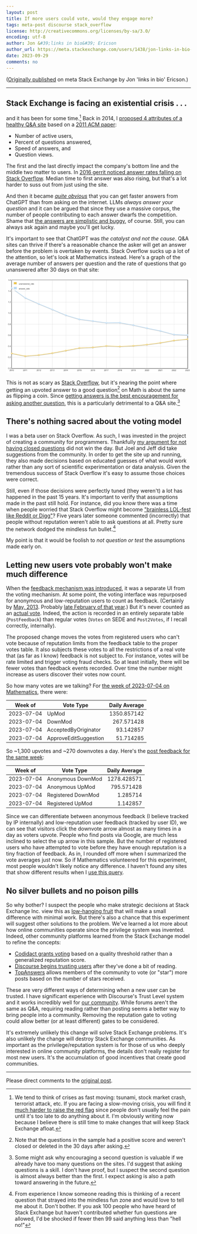 ```yaml
---
layout: post
title: If more users could vote, would they engage more?
tags: meta-post discourse stack_overflow
license: http://creativecommons.org/licenses/by-sa/3.0/
encoding: utf-8
author: Jon &#39;links in bio&#39; Ericson
author_url: https://meta.stackexchange.com/users/1438/jon-links-in-bio-ericson
date: 2023-09-29
comments: no
---
```


([Originally published](https://meta.stackexchange.com/a/393434/1438) on meta Stack Exchange by Jon &#39;links in bio&#39; Ericson.)

---

## Stack Exchange is facing an existential crisis . . . 

and it has been for some time.[^1] Back in 2014, I [proposed 4 attributes of a healthy Q&A site](https://meta.stackoverflow.com/a/271990/1438) based on a [2011 ACM paper](https://web.archive.org/web/20220626060907/https://bid.berkeley.edu/files/papers/mamykina-stackoverflow-chi2011.pdf):

* Number of active users,
* Percent of questions answered,
* Speed of answers, and
* Question views.

The first and the last directly impact the company's bottom line and the middle two matter to users. In [2016 gerrit noticed answer rates falling on Stack Overflow](https://meta.stackoverflow.com/questions/318719/why-are-answer-rates-dropping). Median time to first answer was also rising, but that's a lot harder to suss out from just using the site.

And then it became [_quite obvious_](https://jlericson.com/2023/06/02/strike_comentary.html) that you can get faster answers from ChatGPT than from asking on the internet. LLMs _always answer your question_ and it can be argued that since they use a massive corpus, the number of people contributing to each answer dwarfs the competition. Shame that [the answers are simplistic and buggy](https://jlericson.com/2023/03/29/coding_ai.html), of course. Still, you can always ask again and maybe you'll get lucky.

It's important to see that ChatGPT was _the catalyst and not the cause_. Q&A sites can thrive if there's a reasonable chance the asker will get an answer before the problem is overtaken by events. Stack Overflow sucks up a lot of the attention, so let's look at Mathematics instead. Here's a graph of the average number of answers per question and the rate of questions that go unanswered after 30 days on that site:

[![Answers per question and unanswered question rate for Mathematics][1]](https://data.stackexchange.com/math/query/961239/unanswered-questions-by-year?window=30#graph)

This is not as scary as [Stack Overflow](https://data.stackexchange.com/stackoverflow/query/961239/unanswered-questions-by-year?window=30#graph), but it's nearing the point where getting an upvoted answer to a good question[^2] on Math is about the same as flipping a coin. Since [getting answers is the best encouragement for asking another question](https://meta.stackexchange.com/questions/311504/what-can-we-do-to-encourage-or-discourage-a-second-question), this is a particularly detrimental to a Q&A site.[^3]

## There's nothing sacred about the voting model

I was a beta user on Stack Overflow. As such, I was invested in the project of creating a community for programmers. Thankfully [my argument for not having closed questions](https://web.archive.org/web/20081230154129/http://stackoverflow.uservoice.com/pages/general/suggestions/28833-get-rid-of-close-question-) did not win the day. But Joel and Jeff did take suggestions from the community. In order to get the site up and running, they also made decisions based on educated guesses of what would work rather than any sort of scientific experimentation or data analysis. Given the tremendous success of Stack Overflow it's easy to assume those choices were correct.

Still, even if those decisions were perfectly tuned (they weren't) a lot has happened in the past 15 years. It's important to verify that assumptions made in the past still hold. For instance, did you know there was a time when people worried that Stack Overflow might become ["brainless LOL-fest like Reddit or Digg"](https://stackoverflow.blog/2010/01/04/stack-overflow-where-we-hate-fun/)? Five years later someone commented (incorrectly) that people without reputation weren't able to ask questions at all. Pretty sure the network dodged the mindless fun bullet.[^4]

My point is that it would be foolish to _not question or test_ the assumptions made early on.

## Letting new users vote probably won't make much difference

When the [feedback mechanism was introduced](https://meta.stackexchange.com/questions/98630/anonymous-user-feedback-now-in-testing), it was a separate UI from the voting mechanism. At some point, the voting interface was repurposed for anonymous and low-reputation users to count as feedback. (Certainly by [May, 2013](https://meta.stackexchange.com/questions/179195/tooltip-for-anonymous-feedback-shows-click-again-to-undo-but-cant-really-be-u). Probably [late February of that year](https://data.stackexchange.com/stackoverflow/query/245926/feedback-per-day-over-time?betathreshold=10#graph).) But it's never counted as an [actual vote](https://meta.stackexchange.com/questions/285181/once-i-reach-15-reputation-will-my-old-votes-be-taken-into-account). Indeed, the action is recorded in an entirely separate table (`PostFeedback`) than regular votes (`Votes` on SEDE and `Post2Votes`, if I recall correctly, internally). 

The proposed change moves the votes from registered users who can't vote because of reputation limits from the feedback table to the proper votes table. It also subjects these votes to all the restrictions of a real vote that (as far as I know) feedback is not subject to. For instance, votes will be rate limited and trigger voting fraud checks. So at least initially, there will be fewer votes than feedback events recorded. Over time the number might increase as users discover their votes now count.

So how many votes are we talking? For [the week of 2023-07-04 on Mathematics](https://data.stackexchange.com/math/query/1787963/votes-per-day-over-time?betathreshold=10&opt.textResults=true), there were: 

Week of             | Vote Type                |  Daily Average   
------------------- | -------------------- | ----------: 
2023-07-04  | UpMod                | 1350.857142
2023-07-04  | DownMod              |  267.571428  
2023-07-04 | AcceptedByOriginator  | 93.142857  
2023-07-04 | ApproveEditSuggestion|  51.714285    

So ~1,300 upvotes and ~270 downvotes a day. Here's the [post feedback for the same week](https://data.stackexchange.com/math/query/245926/feedback-per-day-over-time?betathreshold=10&opt.textResults=true):

Week of             | Vote Type                |  Daily Average   
------------------- | -------------------- | ----------: 
2023-07-04 | Anonymous DownMod | 1278.428571   
2023-07-04  | Anonymous UpMod  |  795.571428    
2023-07-04  | Registered DownMod | 1.285714      
2023-07-04  | Registered UpMod |  1.142857      

Since we can differentiate between anonymous feedback (I believe tracked by IP internally) and low-reputation user feedback (tracked by user ID), we can see that visitors click the downvote arrow almost as many times in a day as voters upvote. People who find posts via Google, are much less inclined to select the up arrow in this sample. But the number of registered users who have attempted to vote before they have enough reputation is a tiny fraction of feedback. As in, I rounded off more when I summarized the vote averages just now. So if Mathematics volunteered for this experiment, most people wouldn't likely notice any difference. I haven't found any sites that show different results when I [use this query](https://data.stackexchange.com/physics/query/245926/feedback-per-day-over-time?betathreshold=10#graph).

## No silver bullets and no poison pills

So why bother? I suspect the people who make strategic decisions at Stack Exchange Inc. view this as [low-hanging fruit](https://jlericson.com/2023/06/02/easy_answers.html) that will make a small difference with minimal work. But there's also a chance that this experiment will suggest other solutions to the problem. We've learned a lot more about how online communities operate since the privilege system was invented. Indeed, other community platforms learned from the Stack Exchange model to refine the concepts:

* [Codidact grants voting](https://meta.codidact.com/abilities/unrestricted) based on a quality threshold rather than a generalized reputation score.
* [Discourse begins trusting users](https://blog.discourse.org/2018/06/understanding-discourse-trust-levels/#trust-level-1-basic) after they've done a bit of reading.
* [TopAnswers](https://topanswers.xyz/meta?q=232) allows members of the community to vote (or "star") more posts based on the number of stars received.

These are very different ways of determining when a new user can be trusted. I have significant experience with Discourse's Trust Level system and it works incredibly well for [our community](https://talk.collegeconfidential.com/). While forums aren't the same as Q&A, requiring reading rather than posting seems a better way to bring people into a community. Removing the reputation gate to voting could allow better (or at least different) gates to be considered.

It's extremely unlikely this change will solve Stack Exchange problems. It's also unlikely the change will destroy Stack Exchange communities. As important as the privilege/reputation system is for those of us who deeply interested in online community platforms, the details don't really register for most new users. It's the accumulation of good incentives that create good communities.


---

[^1]: We tend to think of crises as fast moving: tsunami, stock market crash, terrorist attack, etc. If you are facing a slow-moving crisis, you will find it [much harder to raise the red flag](https://hermeneutics.stackexchange.com/questions/28201/did-ezekiel-fulfill-the-430-days-of-lying-on-his-left-right-side) since people don't usually feel the pain until it's too late to do anything about it. I'm obviously writing now because I believe there is still time to make changes that will keep Stack Exchange afloat.

[^2]: Note that the questions in the sample had a positive score and weren't closed or deleted in the 30 days after asking.

[^3]: Some might ask why encouraging a second question is valuable if we already have too many questions on the sites. I'd suggest that asking questions is a skill. I don't have proof, but I suspect the second question is almost always better than the first. I expect asking is also a path toward answering in the future.

[^4]: From experience I know someone reading this is thinking of a recent question that strayed into the mindless fun zone and would love to tell me about it. Don't bother. If you ask 100 people who have heard of Stack Exchange but haven't contributed whether fun questions are allowed, I'd be shocked if fewer then 99 said anything less than "hell no!"



  [1]: /images/PUQZu.png


Please direct comments to the [original post](https://meta.stackexchange.com/a/393434/1438).

